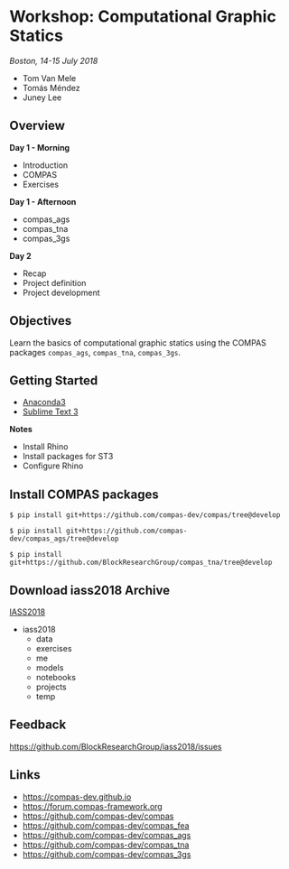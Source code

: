# Workshop: Computational Graphic Statics

*Boston, 14-15 July 2018*

* Tom Van Mele
* Tomás Méndez
* Juney Lee

## Overview

**Day 1 - Morning**

* Introduction
* COMPAS
* Exercises

**Day 1 - Afternoon**

* compas_ags
* compas_tna
* compas_3gs

**Day 2**

* Recap
* Project definition
* Project development

## Objectives

Learn the basics of computational graphic statics using the COMPAS packages ``compas_ags``, ``compas_tna``, ``compas_3gs``.

## Getting Started

* [Anaconda3](https://www.anaconda.com/download)
* [Sublime Text 3](https://www.sublimetext.com/)

**Notes**

* Install Rhino
* Install packages for ST3
* Configure Rhino

## Install COMPAS packages

```
$ pip install git+https://github.com/compas-dev/compas/tree@develop
```
```
$ pip install git+https://github.com/compas-dev/compas_ags/tree@develop
```
```
$ pip install git+https://github.com/BlockResearchGroup/compas_tna/tree@develop
```

## Download iass2018 Archive

[IASS2018](https://github.com/BlockResearchGroup/iass2018/archive/master.zip)

* iass2018
    * data
    * exercises
    * me
    * models
    * notebooks
    * projects
    * temp

## Feedback

https://github.com/BlockResearchGroup/iass2018/issues

## Links

* https://compas-dev.github.io
* https://forum.compas-framework.org
* https://github.com/compas-dev/compas
* https://github.com/compas-dev/compas_fea
* https://github.com/compas-dev/compas_ags
* https://github.com/compas-dev/compas_tna
* https://github.com/compas-dev/compas_3gs
